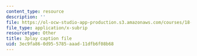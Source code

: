 ```yaml
---
content_type: resource
description: ''
file: https://ol-ocw-studio-app-production.s3.amazonaws.com/courses/18-03sc-differential-equations-fall-2011/3ec9fa860d955785aaad11dfb6f08b68_Fo3Jq1blKk.vtt
file_type: application/x-subrip
resourcetype: Other
title: 3play caption file
uid: 3ec9fa86-0d95-5785-aaad-11dfb6f08b68
---
```

